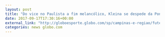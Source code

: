 ```yaml
---
layout: post
title: "Do vice no Paulista a fim melancólico, Kleina se despede da Ponte: \"Desejo sorte\" "
date: 2017-09-17T17:30:16+00:00
external_link: "http://globoesporte.globo.com/sp/campinas-e-regiao/futebol/times/ponte-preta/noticia/do-vice-no-paulista-a-fim-melancolico-kleina-se-despede-da-ponte-desejo-sorte.ghtml"
categories: news globo.com
---
```


